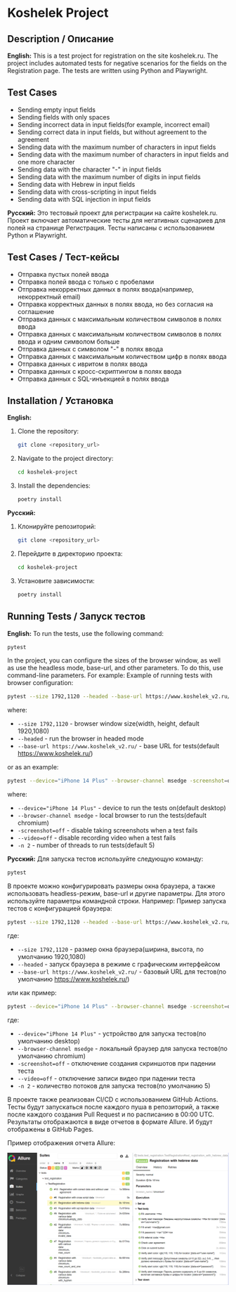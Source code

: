 # Koshelek Project

## Description / Описание

**English:**
This is a test project for registration on the site koshelek.ru. The project includes automated tests for negative scenarios for the fields on the Registration page. The tests are written using Python and Playwright.

## Test Cases
- Sending empty input fields
- Sending fields with only spaces
- Sending incorrect data in input fields(for example, incorrect email)
- Sending correct data in input fields, but without agreement to the agreement
- Sending data with the maximum number of characters in input fields
- Sending data with the maximum number of characters in input fields and one more character
- Sending data with the character "-" in input fields
- Sending data with the maximum number of digits in input fields
- Sending data with Hebrew in input fields
- Sending data with cross-scripting in input fields
- Sending data with SQL injection in input fields


**Русский:**
Это тестовый проект для регистрации на сайте koshelek.ru. Проект включает автоматические тесты для негативных сценариев для полей на странице Регистрация. Тесты написаны с использованием Python и Playwright.

## Test Cases / Тест-кейсы
- Отправка пустых полей ввода
- Отправка полей ввода с только с пробелами
- Отправка некорректных данных в полях ввода(например, некорректный email)
- Отправка корректных данных в полях ввода, но без согласия на соглашение
- Отправка данных с максимальным количеством символов в полях ввода
- Отправка данных с максимальным количеством символов в полях ввода и одним символом больше
- Отправка данных с символом "-" в полях ввода
- Отправка данных с максимальным количеством цифр в полях ввода
- Отправка данных с ивритом в полях ввода
- Отправка данных с кросс-скриптингом в полях ввода
- Отправка данных с SQL-инъекцией в полях ввода


## Installation / Установка

**English:**
1. Clone the repository:
    ```sh
    git clone <repository_url>
    ```
2. Navigate to the project directory:
    ```sh
    cd koshelek-project
    ```
3. Install the dependencies:
    ```sh
    poetry install
    ```

**Русский:**
1. Клонируйте репозиторий:
    ```sh
    git clone <repository_url>
    ```
2. Перейдите в директорию проекта:
    ```sh
    cd koshelek-project
    ```
3. Установите зависимости:
    ```sh
    poetry install
    ```

## Running Tests / Запуск тестов

**English:**
To run the tests, use the following command:
```sh
pytest
```

In the project, you can configure the sizes of the browser window, as well as use the headless mode, base-url, and other parameters. To do this, use command-line parameters. For example:
Example of running tests with browser configuration:
```sh
pytest --size 1792,1120 --headed --base-url https://www.koshelek_v2.ru/
```
where:
- `--size 1792,1120` - browser window size(width, height, default 1920,1080)
- `--headed` - run the browser in headed mode
- `--base-url https://www.koshelek_v2.ru/` - base URL for tests(default https://www.koshelek.ru/)

or as an example:
```sh
pytest --device="iPhone 14 Plus" --browser-channel msedge -screenshot=off --video=off -n 2
```

where:
- `--device="iPhone 14 Plus"` - device to run the tests on(default desktop)
- `--browser-channel msedge` - local browser to run the tests(default chromium)
- `-screenshot=off` - disable taking screenshots when a test fails
- `--video=off` - disable recording video when a test fails
- `-n 2` - number of threads to run tests(default 5)


**Русский:**
Для запуска тестов используйте следующую команду:
```sh
pytest
```

В проекте можно конфигурировать размеры окна браузера, а также использовать headless-режим, base-url и другие параметры. Для этого используйте параметры командной строки. Например:
Пример запуска тестов с конфигурацией браузера:
```sh
pytest --size 1792,1120 --headed --base-url https://www.koshelek_v2.ru/
```
где:
- `--size 1792,1120` - размер окна браузера(ширина, высота, по умолчанию 1920,1080)
- `--headed` - запуск браузера в режиме с графическим интерфейсом
- `--base-url https://www.koshelek_v2.ru/` - базовый URL для тестов(по умолчанию https://www.koshelek.ru/)

или как пример:
```sh
pytest --device="iPhone 14 Plus" --browser-channel msedge -screenshot=off --video=off -n 2
```
где:
- `--device="iPhone 14 Plus"` - устройство для запуска тестов(по умолчанию desktop)
- `--browser-channel msedge` - локальный браузер для запуска тестов(по умолчанию chromium)
- `-screenshot=off` - отключение создания скриншотов при падении теста
- `--video=off` - отключение записи видео при падении теста
- `-n 2` - количество потоков для запуска тестов(по умолчанию 5)

В проекте также реализован CI/CD с использованием GitHub Actions. Тесты будут запускаться после каждого пуша в репозиторий, а также после каждого создания Pull Request и по расписанию в 00:00 UTC.
Результаты отображаются в виде отчетов в формате Allure. И будут отображены в GitHub Pages.

Пример отображения отчета Allure:

![Allure Report](/picture/Allure-Report.png)